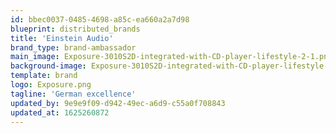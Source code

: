 ```yaml
---
id: bbec0037-0485-4698-a85c-ea660a2a7d98
blueprint: distributed_brands
title: 'Einstein Audio'
brand_type: brand-ambassador
main_image: Exposure-3010S2D-integrated-with-CD-player-lifestyle-2-1.png
background-image: Exposure-3010S2D-integrated-with-CD-player-lifestyle-2-1.png
template: brand
logo: Exposure.png
tagline: 'German excellence'
updated_by: 9e9e9f09-d942-49ec-a6d9-c55a0f708843
updated_at: 1625260872
---
```

